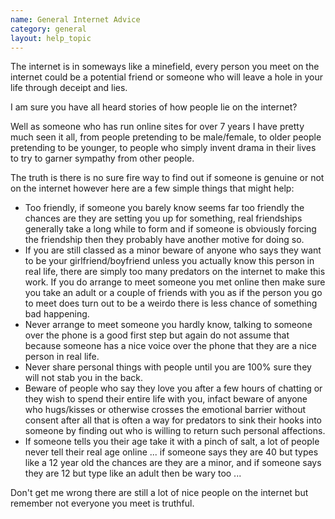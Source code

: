 ```yaml
---
name: General Internet Advice
category: general
layout: help_topic
---
```

The internet is in someways like a minefield, every person you meet on the internet could be a potential friend or someone who will leave a hole in your life through deceipt and lies.

I am sure you have all heard stories of how people lie on the internet?

Well as someone who has run online sites for over 7 years I have pretty much seen it all, from people pretending to be male/female, to older people pretending to be younger, to people who simply invent drama in their lives to try to garner sympathy from other people.

The truth is there is no sure fire way to find out if someone is genuine or not on the internet however here are a few simple things that might help:

*   Too friendly, if someone you barely know seems far too friendly the chances are they are setting you up for something, real friendships generally take a long while to form and if someone is obviously forcing the friendship then they probably have another motive for doing so.
*   If you are still classed as a minor beware of anyone who says they want to be your girlfriend/boyfriend unless you actually know this person in real life, there are simply too many predators on the internet to make this work. If you do arrange to meet someone you met online then make sure you take an adult or a couple of friends with you as if the person you go to meet does turn out to be a weirdo there is less chance of something bad happening.
*   Never arrange to meet someone you hardly know, talking to someone over the phone is a good first step but again do not assume that because someone has a nice voice over the phone that they are a nice person in real life.
*   Never share personal things with people until you are 100% sure they will not stab you in the back.
*   Beware of people who say they love you after a few hours of chatting or they wish to spend their entire life with you, infact beware of anyone who hugs/kisses or otherwise crosses the emotional barrier without consent after all that is often a way for predators to sink their hooks into someone by finding out who is willing to return such personal affections.
*   If someone tells you their age take it with a pinch of salt, a lot of people never tell their real age online ... if someone says they are 40 but types like a 12 year old the chances are they are a minor, and if someone says they are 12 but type like an adult then be wary too ...

Don't get me wrong there are still a lot of nice people on the internet but remember not everyone you meet is truthful.